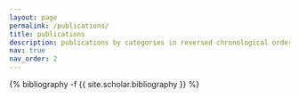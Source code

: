 ```yaml
---
layout: page
permalink: /publications/
title: publications
description: publications by categories in reversed chronological order. See full list in <a href="/cv.md/">CV</a>
nav: true
nav_order: 2
---
```

<!-- _pages/publications.md -->
<div class="publications">

{% bibliography -f {{ site.scholar.bibliography }} %}

</div>
